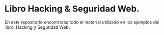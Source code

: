 # Libro Hacking & Seguridad Web.

En este repositorio encontrarás todo el material utilizado en los ejemplos del libro: Hacking y Seguridad Web.
